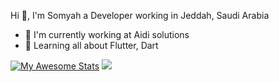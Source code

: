 Hi 👋, I'm Somyah a Developer working in Jeddah, Saudi Arabia
* 🏢 I'm currently working at Aidi solutions 
* 🌱 Learning all about Flutter, Dart

[![My Awesome Stats](https://awesome-github-stats.azurewebsites.net/user-stats/somyahAA?cardType=github&showIcons=false&preferLogin=false)](https://git.io/awesome-stats-card)
![](https://komarev.com/ghpvc/?SomyahAA&color=blue)
